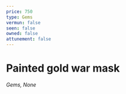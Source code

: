 ```yaml
---
price: 750
type: Gems
vermun: false
seen: false
owned: false
attunement: false
---
```

# Painted gold war mask

*Gems, None*